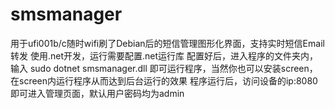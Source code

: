 # smsmanager
用于ufi001b/c随时wifi刷了Debian后的短信管理图形化界面，支持实时短信Email转发
使用.net开发，运行需要配置.net运行库
配置好后，进入程序的文件夹内，输入
sudo dotnet smsmanager.dll
即可运行程序，当然你也可以安装screen，在screen内运行程序从而达到后台运行的效果
程序运行后，访问设备的ip:8080即可进入管理页面，默认用户密码均为admin
